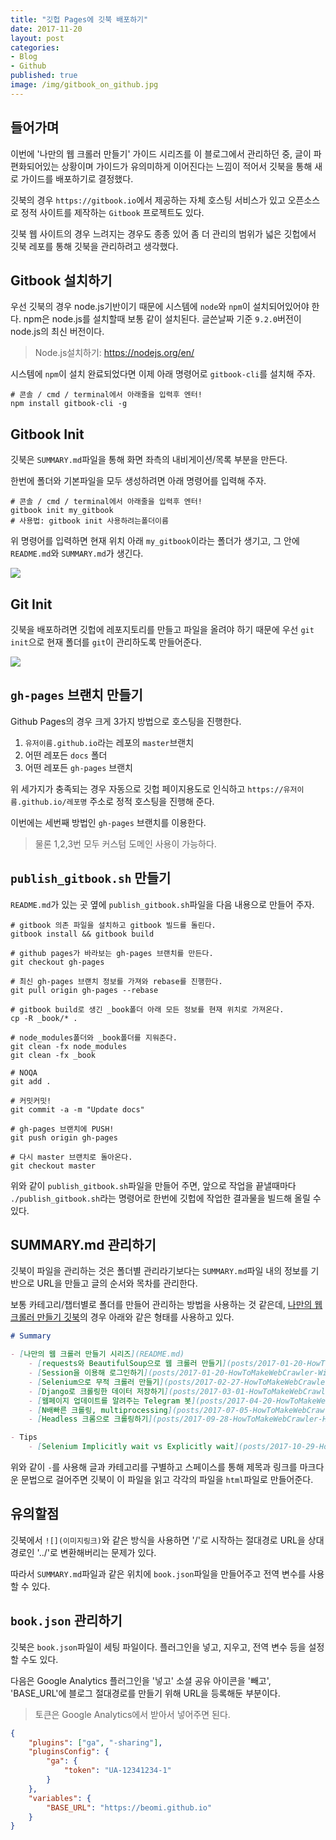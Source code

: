 ```yaml
---
title: "깃헙 Pages에 깃북 배포하기"
date: 2017-11-20
layout: post
categories:
- Blog
- Github
published: true
image: /img/gitbook_on_github.jpg
---
```


## 들어가며

이번에 '나만의 웹 크롤러 만들기' 가이드 시리즈를 이 블로그에서 관리하던 중, 글이 파편화되어있는 상황이며 가이드가 유의미하게 이어진다는 느낌이 적어서 깃북을 통해 새로 가이드를 배포하기로 결정했다.

깃북의 경우 `https://gitbook.io`에서 제공하는 자체 호스팅 서비스가 있고 오픈소스로 정적 사이트를 제작하는 `Gitbook` 프로젝트도 있다.

깃북 웹 사이트의 경우 느려지는 경우도 종종 있어 좀 더 관리의 범위가 넓은 깃헙에서 깃북 레포를 통해 깃북을 관리하려고 생각했다.

## Gitbook 설치하기

우선 깃북의 경우 node.js기반이기 때문에 시스템에 `node`와 `npm`이 설치되어있어야 한다. npm은 node.js를 설치할때 보통 같이 설치된다. 글쓴날짜 기준 `9.2.0`버전이 node.js의 최신 버전이다.

> Node.js설치하기: https://nodejs.org/en/ 

시스템에 `npm`이 설치 완료되었다면 이제 아래 명령어로 `gitbook-cli`를 설치해 주자.

```shell
# 콘솔 / cmd / terminal에서 아래줄을 입력후 엔터!
npm install gitbook-cli -g
```

## Gitbook Init

깃북은 `SUMMARY.md`파일을 통해 화면 좌측의 내비게이션/목록 부분을 만든다.

한번에 폴더와 기본파일을 모두 생성하려면 아래 명령어를 입력해 주자.

```shell
# 콘솔 / cmd / terminal에서 아래줄을 입력후 엔터!
gitbook init my_gitbook
# 사용법: gitbook init 사용하려는폴더이름
```

위 명령어를 입력하면 현재 위치 아래 `my_gitbook`이라는 폴더가 생기고, 그 안에 `README.md`와 `SUMMARY.md`가 생긴다.

![]({{site.static_url}}/img/dropbox/ss2017-11-20%2021.05.27.png)

## Git Init

깃북을 배포하려면 깃헙에 레포지토리를 만들고 파일을 올려야 하기 때문에 우선 `git init`으로 현재 폴더를 `git`이 관리하도록 만들어준다.

![]({{site.static_url}}/img/dropbox/ss2017-11-20%2021.06.31.png)

## `gh-pages` 브랜치 만들기

Github Pages의 경우 크게 3가지 방법으로 호스팅을 진행한다.

1. `유저이름.github.io`라는 레포의 `master`브랜치 
2. 어떤 레포든 `docs` 폴더
3. 어떤 레포든 `gh-pages` 브랜치

위 세가지가 충족되는 경우 자동으로 깃헙 페이지용도로 인식하고 `https://유저이름.github.io/레포명` 주소로 정적 호스팅을 진행해 준다.

이번에는 세번째 방법인 `gh-pages` 브랜치를 이용한다. 

> 물론 1,2,3번 모두 커스텀 도메인 사용이 가능하다.

## `publish_gitbook.sh` 만들기

`README.md`가 있는 곳 옆에 `publish_gitbook.sh`파일을 다음 내용으로 만들어 주자.

```shell
# gitbook 의존 파일을 설치하고 gitbook 빌드를 돌린다.
gitbook install && gitbook build

# github pages가 바라보는 gh-pages 브랜치를 만든다.
git checkout gh-pages

# 최신 gh-pages 브랜치 정보를 가져와 rebase를 진행한다.
git pull origin gh-pages --rebase

# gitbook build로 생긴 _book폴더 아래 모든 정보를 현재 위치로 가져온다.
cp -R _book/* .

# node_modules폴더와 _book폴더를 지워준다.
git clean -fx node_modules
git clean -fx _book

# NOQA
git add .

# 커밋커밋!
git commit -a -m "Update docs"

# gh-pages 브랜치에 PUSH!
git push origin gh-pages

# 다시 master 브랜치로 돌아온다.
git checkout master
```

위와 같이 `publish_gitbook.sh`파일을 만들어 주면, 앞으로 작업을 끝낼때마다 `./publish_gitbook.sh`라는 명령어로 한번에 깃헙에 작업한 결과물을 빌드해 올릴 수 있다.

## SUMMARY.md 관리하기 

깃북이 파일을 관리하는 것은 폴더별 관리라기보다는 `SUMMARY.md`파일 내의 정보를 기반으로 URL을 만들고 글의 순서와 목차를 관리한다.

보통 카테고리/챕터별로 폴더를 만들어 관리하는 방법을 사용하는 것 같은데, [나만의 웹 크롤러 만들기 깃북](https://beomi.github.io/gb-crawling/)의 경우 아래와 같은 형태를 사용하고 있다.

```markdown
# Summary

- [나만의 웹 크롤러 만들기 시리즈](README.md)
    - [requests와 BeautifulSoup으로 웹 크롤러 만들기](posts/2017-01-20-HowToMakeWebCrawler.md)
    - [Session을 이용해 로그인하기](posts/2017-01-20-HowToMakeWebCrawler-With-Login.md)
    - [Selenium으로 무적 크롤러 만들기](posts/2017-02-27-HowToMakeWebCrawler-With-Selenium.md)
    - [Django로 크롤링한 데이터 저장하기](posts/2017-03-01-HowToMakeWebCrawler-Save-with-Django.md)
    - [웹페이지 업데이트를 알려주는 Telegram 봇](posts/2017-04-20-HowToMakeWebCrawler-Notice-with-Telegram.md)
    - [N배빠른 크롤링, multiprocessing](posts/2017-07-05-HowToMakeWebCrawler-with-Multiprocess.md)
    - [Headless 크롬으로 크롤링하기](posts/2017-09-28-HowToMakeWebCrawler-Headless-Chrome.md)

- Tips
    - [Selenium Implicitly wait vs Explicitly wait](posts/2017-10-29-HowToMakeWebCrawler-ImplicitWait-vs-ExplicitWait.md)
```

위와 같이 `-`를 사용해 글과 카테고리를 구별하고 스페이스를 통해 제목과 링크를 마크다운 문법으로 걸어주면 깃북이 이 파일을 읽고 각각의 파일을 `html`파일로 만들어준다.

## 유의할점

깃북에서 `![](이미지링크)`와 같은 방식을 사용하면 '/'로 시작하는 절대경로 URL을 상대경로인 '../'로 변환해버리는 문제가 있다.

따라서 `SUMMARY.md`파일과 같은 위치에 `book.json`파일을 만들어주고 전역 변수를 사용할 수 있다.

## `book.json` 관리하기 

깃북은 `book.json`파일이 세팅 파일이다. 플러그인을 넣고, 지우고, 전역 변수 등을 설정할 수도 있다.

다음은 Google Analytics 플러그인을 '넣고' 소셜 공유 아이콘을 '빼고', 'BASE_URL'에 블로그 절대경로를 만들기 위해 URL을 등록해둔 부분이다.

> 토큰은 Google Analytics에서 받아서 넣어주면 된다.

```json
{
    "plugins": ["ga", "-sharing"],
    "pluginsConfig": {
        "ga": {
            "token": "UA-12341234-1"
        }
    },
    "variables": {
        "BASE_URL": "https://beomi.github.io"
    }
}
```

